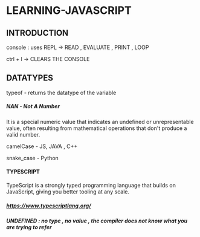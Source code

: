 # LEARNING-JAVASCRIPT

## INTRODUCTION
console : uses REPL -> READ , EVALUATE , PRINT , LOOP

ctrl + l -> CLEARS THE CONSOLE
## DATATYPES 
typeof - returns the datatype of the variable

##### NAN - Not A Number
It is a special numeric value that indicates an undefined or unrepresentable value, often resulting from mathematical operations that don't produce a valid number.

camelCase - JS, JAVA , C++

snake_case - Python

#### TYPESCRIPT 
TypeScript is a strongly typed programming language that builds on JavaScript, giving you better tooling at any scale.
##### https://www.typescriptlang.org/
##### UNDEFINED : no type , no value , the compiler does not know what you are trying to refer
